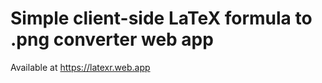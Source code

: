 # Simple client-side **LaTeX formula to .png converter** web app

Available at https://latexr.web.app
